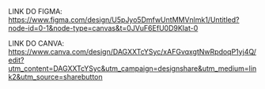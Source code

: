 LINK DO FIGMA: https://www.figma.com/design/U5pJyo5DmfwUntMMVnlmk1/Untitled?node-id=0-1&node-type=canvas&t=0JVuF6EfU0D9KIat-0

LINK DO CANVA: https://www.canva.com/design/DAGXXTcYSyc/xAFGvqxgtNwRpdoqP1yj4Q/edit?utm_content=DAGXXTcYSyc&utm_campaign=designshare&utm_medium=link2&utm_source=sharebutton